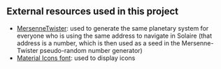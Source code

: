 ## External resources used in this project

* [MersenneTwister](https://github.com/pigulla/mersennetwister): used to generate the same planetary system for everyone who is using the same address to navigate in Solaire (that address is a number, which is then used as a seed in the Mersenne-Twister pseudo-random number generator)
* [Material Icons font](https://google.github.io/material-design-icons/): used to display icons